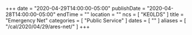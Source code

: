 +++
date = "2020-04-29T14:00:00-05:00"
publishDate = "2020-04-28T14:00:00-05:00"
endTime = ""
location = ""
ncs = [ "KE0LDS" ]
title = "Emergency Net"
categories = [ "Public Service" ]
dates = [ "" ]
aliases = [ "/cal/2020/04/29/ares-net/" ]
+++
